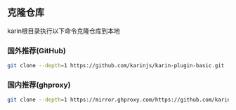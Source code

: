 ## 克隆仓库

karin根目录执行以下命令克隆仓库到本地

### 国外推荐(GitHub)
```bash
git clone --depth=1 https://github.com/karinjs/karin-plugin-basic.git ./plugins/karin-plugin-basic
```

### 国内推荐(ghproxy)
```bash
git clone --depth=1 https://mirror.ghproxy.com/https://github.com/karinjs/karin-plugin-basic.git ./plugins/karin-plugin-basic
```
